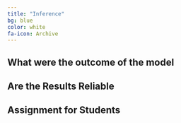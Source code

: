 ```yaml
---
title: "Inference"
bg: blue
color: white
fa-icon: Archive
---
```


## What were the outcome of the model
## Are the Results Reliable
## Assignment for Students
